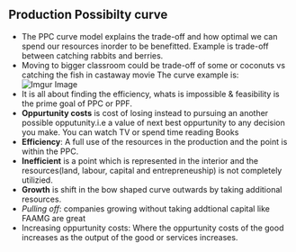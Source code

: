 ## Production Possibilty curve

* The PPC curve model explains the trade-off and how optimal we can spend our resources inorder to be benefitted. Example is trade-off between catching rabbits and berries.
* Moving to bigger classroom could be trade-off of some or coconuts vs catching the fish in castaway movie The curve example is:![Imgur Image](https://i.imgur.com/2QnyqHQ.png) 
* It is all about finding the efficiency, whats is impossible & feasibility is the prime goal of PPC or PPF.
* **Oppurtunity costs** is cost of losing instead to pursuing an another possible opputunity.i.e a value of next best oppurtunity to any decision you make. You can watch TV or spend time reading Books
* **Efficiency**: A full use of the resources in the production and the point is within the PPC. 
* **Inefficient** is  a point which is represented in the interior and the resources(land, labour, capital and entrepreneuship) is not completely utilizied. 
* **Growth** is shift in the bow shaped curve outwards by taking additional resources. 
 * *Pulling off*: companies growing without taking addtional capital like FAAMG are great
* Increasing oppurtunity costs: Where the oppurtunity costs of the good increases as the output of the good or services increases.




